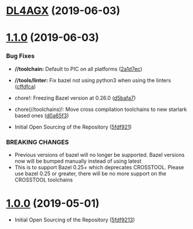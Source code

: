 # [DL4AGX](https://github.com/NVIDIA/DL4AGX/compare/v1.1.0...master) (2019-06-03)

# [1.1.0](https://github.com/NVIDIA/DL4AGX/compare/v1.0.0...v1.1.0) (2019-06-03)

### Bug Fixes

* **//toolchain:** Default to PIC on all platforms ([2a1d7ec](https://github.com/NVIDIA/DL4AGX/commit/2a1d7ec))
* **//tools/linter:** Fix bazel not using python3 when using the linters ([cffdfca](https://github.com/NVIDIA/DL4AGX/commit/cffdfca))


* chore!: Freezing Bazel version at 0.26.0 ([d5bafa7](http://github.com/NVIDIA/DL4AGX/commit/d5bafa7))
* chore(//toolchains)!: Move cross compilation toolchains to new starlark based ones ([d0a65f3](http://github.com/NVIDIA/DL4AGX/commit/d0a65f3))
* Initial Open Sourcing of the Repository ([5fdf921](http://github.com/NVIDIA/DL4AGX/commit/5fdf921))


### BREAKING CHANGES

* Previous versions of bazel will no longer be supported. Bazel versions now will be bumped manually instead of using latest
* This is to support Bazel 0.25+ which deprecates CROSSTOOL. Please use bazel 0.25 or greater, there will be no more support on the CROSSTOOL toolchains

# [1.0.0](https://github.com/NVIDIA/DL4AGX/compare/5fdf9213...v1.0.0) (2019-05-01)


* Initial Open Sourcing of the Repository ([5fdf9213](https://github.com/NVIDIA/DL4AGX/commit/5fdf9213))
